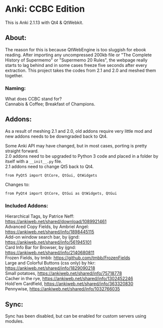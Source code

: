 # Anki: CCBC Edition

This is Anki 2.1.13 with Qt4 & QtWebkit.

## About:
The reason for this is because QtWebEngine is too sluggish for ebook reading. After importing any uncompressed 200kb file or "The Complete History of Supermemo" or "Supermemo 20 Rules", the webpage really starts to lag behind and in some cases freeze five seconds after every extraction. This project takes the codes from 2.1 and 2.0 and meshed them together.

### Naming:
What does CCBC stand for?  
Cannabis & Coffee; Breakfast of Champions.


## Addons:
As a result of meshing 2.1 and 2.0, old addons require very little mod and new addons needs to be downgraded back to Qt4.

Some Anki API may have changed, but in most cases, porting is pretty straight forward.  
2.0 addons need to be upgraded to Python 3 code and placed in a folder by itself with a ```__init__.py``` file.  
2.1 addons need to change Qt5 back to Qt4.  
```
from PyQt5 import QtCore, QtGui, QtWidgets
```
Changes to:
```
from PyQt4 import QtCore, QtGui as QtWidgets, QtGui
```


### Included Addons:
Hierarchical Tags, by Patrice Neff: https://ankiweb.net/shared/download/1089921461  
Advanced Copy Fields, by Ambriel Angel: https://ankiweb.net/shared/info/1898445115  
Add-on window search bar, by ijgnd: https://ankiweb.net/shared/info/561945101  
Card Info Bar for Browser, by ijgnd: https://ankiweb.net/shared/info/2140680811  
Frozen Fields, by tmbb: https://github.com/tmbb/FrozenFields  
Large and Colorful Buttons (css only) by hkr: https://ankiweb.net/shared/info/1829090218  
Small potatoes, https://ankiweb.net/shared/info/75718778  
Cacher in the rye, https://ankiweb.net/shared/info/1302452246  
Hold'em Cardfield, https://ankiweb.net/shared/info/363320830  
Pennywise, https://ankiweb.net/shared/info/1032766035  



## Sync:
Sync has been disabled, but can be enabled for custom servers using modules.
